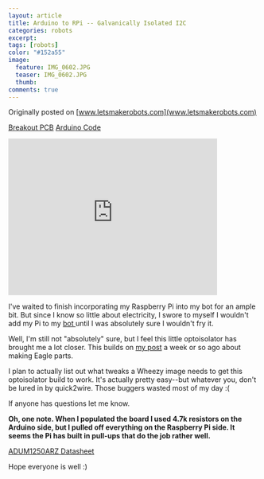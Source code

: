 ```yaml
---
layout: article
title: Arduino to RPi -- Galvanically Isolated I2C
categories: robots
excerpt:
tags: [robots]
color: "#152a55"
image:
  feature: IMG_0602.JPG
  teaser: IMG_0602.JPG
  thumb:
comments: true
---
```


Originally posted on [www.letsmakerobots.com](www.letsmakerobots.com)

<a class="btn" href="/files/ADUM1250ARZ_v.01.zip" target="">Breakout PCB</a>
<a class="btn" href="/files/Arduino_to_Pi_I2C_v2.zip" target="">Arduino Code</a>

<div class="flex-video">
  <iframe width="420" height="315" src="https://www.youtube.com/embed/P77ZGNKlc9M" frameborder="0" allowfullscreen></iframe>
</div>

I've waited to finish incorporating my Raspberry Pi into my bot for an ample bit.  But since I know so little about electricity, I swore to myself I wouldn't add my Pi to my [bot ](http://letsmakerobots.com/node/35922)until I was absolutely sure I wouldn't fry it.  

Well, I'm still not "absolutely" sure, but I feel this little optoisolator has brought me a lot closer.  This builds on [my post](http://letsmakerobots.com/node/36672) a week or so ago about making Eagle parts.

I plan to actually list out what tweaks a Wheezy image needs to get this optoisolator build to work.  It's actually pretty easy--but whatever you, don't be lured in by quick2wire.  Those buggers wasted most of my day :(

If anyone has questions let me know.

**Oh, one note.  When I populated the board I used 4.7k resistors on the Arduino side, but I pulled off everything on the Raspberry Pi side.  It seems the Pi has built in pull-ups that do the job rather well.**

[ADUM1250ARZ Datasheet](http://www.analog.com/static/imported-files/data_sheets/ADUM1250_1251.pdf)

Hope everyone is well :)
